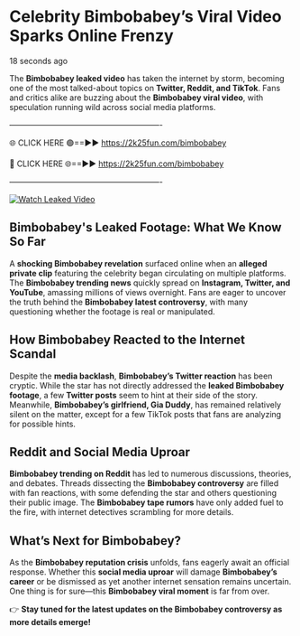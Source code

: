# Celebrity Bimbobabey’s Viral Video Sparks Online Frenzy

18 seconds ago

The **Bimbobabey leaked video** has taken the internet by storm, becoming one of the most talked-about topics on **Twitter, Reddit, and TikTok**. Fans and critics alike are buzzing about the **Bimbobabey viral video**, with speculation running wild across social media platforms.

———————————————————-

🌐 CLICK HERE 🟢==►► https://2k25fun.com/bimbobabey

🔴 CLICK HERE 🌐==►► https://2k25fun.com/bimbobabey

———————————————————-

[![Watch Leaked Video](https://miro.medium.com/v2/resize:fit:828/format:webp/1*cilzJN44JGOrTw9NJCrNHA.gif "Watch Leaked Video")](https://2k25fun.com/bimbobabey)

## **Bimbobabey's Leaked Footage: What We Know So Far**  
A **shocking Bimbobabey revelation** surfaced online when an **alleged private clip** featuring the celebrity began circulating on multiple platforms. The **Bimbobabey trending news** quickly spread on **Instagram, Twitter, and YouTube**, amassing millions of views overnight. Fans are eager to uncover the truth behind the **Bimbobabey latest controversy**, with many questioning whether the footage is real or manipulated.  

## **How Bimbobabey Reacted to the Internet Scandal**  
Despite the **media backlash**, **Bimbobabey’s Twitter reaction** has been cryptic. While the star has not directly addressed the **leaked Bimbobabey footage**, a few **Twitter posts** seem to hint at their side of the story. Meanwhile, **Bimbobabey’s girlfriend, Gia Duddy**, has remained relatively silent on the matter, except for a few TikTok posts that fans are analyzing for possible hints.  

## **Reddit and Social Media Uproar**  
**Bimbobabey trending on Reddit** has led to numerous discussions, theories, and debates. Threads dissecting the **Bimbobabey controversy** are filled with fan reactions, with some defending the star and others questioning their public image. The **Bimbobabey tape rumors** have only added fuel to the fire, with internet detectives scrambling for more details.  

## **What’s Next for Bimbobabey?**  
As the **Bimbobabey reputation crisis** unfolds, fans eagerly await an official response. Whether this **social media uproar** will damage **Bimbobabey’s career** or be dismissed as yet another internet sensation remains uncertain. One thing is for sure—this **Bimbobabey viral moment** is far from over.  

👉 **Stay tuned for the latest updates on the Bimbobabey controversy as more details emerge!**  